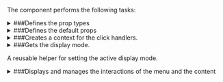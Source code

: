 The component performs the following tasks:

<details>
	<summary>###Defines the prop types

</summary>
* The default menu item Id

* The initial state of the menu switcher icon

* The initial display modes

* The default page

* The categories

* The default active image (slide and thumb)

</details>

<details>
	<summary>###Defines the default props

</summary>
</details>

<details>
	<summary>###Creates a context for the click handlers.

</summary>
</details>

<details>
	<summary>###Gets the display mode.

A reusable helper for setting the active display mode.

</summary>
</details>

<details>
	<summary>###Displays and manages the interactions of the menu and the content

</summary>
* Loads posts from the database.

They can't be conditionally queried due to hook rules

* Filters posts having a featured image set

* Loads pages from the database

* Sets up context variables

* Manages the click on a menu item

* Manages the click on the menu switcher icon

</details>

